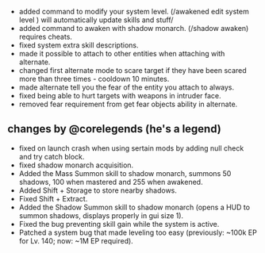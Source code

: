 - added command to modify your system level. (/awakened edit <player> system level <amount>) will automatically update skills and stuff/
- added command to awaken with shadow monarch. (/shadow awaken) requires cheats.
- fixed system extra skill descriptions.
- made it possible to attach to other entities when attaching with alternate.
- changed first alternate mode to scare target if they have been scared more than three times - cooldown 10 minutes.
- made alternate tell you the fear of the entity you attach to always.
- fixed being able to hurt targets with weapons in intruder face.
- removed fear requirement from get fear objects ability in alternate.

## changes by @corelegends (he's a legend)
- fixed on launch crash when using sertain mods by adding null check and try catch block.
- fixed shadow monarch acquisition. 
- Added the Mass Summon skill to shadow monarch, summons 50 shadows, 100 when mastered and 255 when awakened.
- Added Shift + Storage to store nearby shadows.
- Fixed Shift + Extract.
- Added the Shadow Summon skill to shadow monarch (opens a HUD to summon shadows, displays properly in gui size 1).
- Fixed the bug preventing skill gain while the system is active.
- Patched a system bug that made leveling too easy (previously: ~100k EP for Lv. 140; now: ~1M EP required).